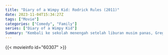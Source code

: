 ```yaml
---
title: "Diary of a Wimpy Kid: Rodrick Rules (2011)"
date: 2023-11-04T15:34:27Z
tags: ["Movie"]
categories: ["Comedy", "Family"]
series: ["Diary of a Wimpy Kid"]
Summary: "Kembali ke sekolah menengah setelah liburan musim panas, Greg Heffley dan kakak laki-lakinya Rodrick harus berurusan dengan masalah orang tua mereka. upaya yang salah arah untuk membuat mereka terikat."
---
```


<mux-player stream-type="on-demand"
src="https://kp3d-my.sharepoint.com/personal/ryoo_kp3d_onmicrosoft_com/_layouts/15/download.aspx?share=ERquodScMBhAuMpd9s0KfNYBcCGeZpPJfKWU9EalcKoA9g" prefer-playback="mse" controls>

</mux-player>


{{< movieinfo id="60307" >}}

<script src="https://cdn.jsdelivr.net/npm/@mux/mux-player"></script>

 <script type="application/ld+json ">
{
"@context": "https://schema.org/",
"@type": "VideoObject",
"name": "Diary of a Wimpy Kid: Rodrick Rules",
"contentUrl": "https://stream.mux.com/wfeQVS5xJc2cBxIVjCY3VvNlA02GbxL00VUSpURPvl501Y.m3u8",
"thumbnailUrl": "https://www.themoviedb.org/t/p/original/A4AKTSnpXTw1qJI1hn8A9IRAmF7.jpg?width=314&fit_mode=preserve&time=25",
"uploadDate": "2023-11-04T15:34:27Z",
}

</script>

